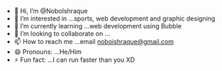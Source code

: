 - 👋 Hi, I’m @NoboIshraque
- 👀 I’m interested in ...sports, web development and graphic designing
- 🌱 I’m currently learning ...web development using Bubble
- 💞️ I’m looking to collaborate on ...
- 📫 How to reach me ...email noboishraque@gmail.com
- 😄 Pronouns: ...He/Him
- ⚡ Fun fact: ...I can run faster than you XD

<!---
NoboIshraque/NoboIshraque is a ✨ special ✨ repository because its `README.md` (this file) appears on your GitHub profile.
You can click the Preview link to take a look at your changes.
--->
